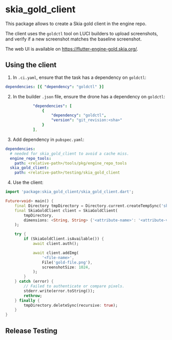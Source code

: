 # skia_gold_client

This package allows to create a Skia gold client in the engine repo.

The client uses the `goldctl` tool on LUCI builders to upload screenshots,
and verify if a new screenshot matches the baseline screenshot.

The web UI is available on https://flutter-engine-gold.skia.org/.

## Using the client

1. In `.ci.yaml`, ensure that the task has a dependency on `goldctl`:

```yaml
dependencies: [{ "dependency": "goldctl" }]
```

2. In the builder `.json` file, ensure the drone has a dependency on `goldctl`:

```yaml
            "dependencies": [
                {
                    "dependency": "goldctl",
                    "version": "git_revision:<sha>"
                }
            ],
```

3. Add dependency in `pubspec.yaml`:

```yaml
dependencies:
  # needed for skia_gold_client to avoid a cache miss.
  engine_repo_tools:
    path: <relative-path>/tools/pkg/engine_repo_tools
  skia_gold_client:
    path: <relative-path>/testing/skia_gold_client
```

4. Use the client:

```dart
import 'package:skia_gold_client/skia_gold_client.dart';

Future<void> main() {
    final Directory tmpDirectory = Directory.current.createTempSync('skia_gold_wd');
    final SkiaGoldClient client = SkiaGoldClient(
        tmpDirectory,
        dimensions: <String, String> {'<attribute-name>': '<attribute-value>'},
    );

    try {
        if (SkiaGoldClient.isAvailable()) {
            await client.auth();

            await client.addImg(
                '<file-name>',
                File('gold-file.png'),
                screenshotSize: 1024,
            );
        }
    } catch (error) {
        // Failed to authenticate or compare pixels.
        stderr.write(error.toString());
        rethrow;
    } finally {
        tmpDirectory.deleteSync(recursive: true);
    }
}
```

## Release Testing
